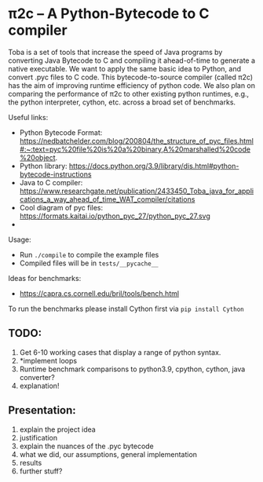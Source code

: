 # π2c – A Python-Bytecode to C compiler

Toba is a set of tools that increase the speed of Java programs by converting Java Bytecode to C and compiling it ahead-of-time to generate a native executable. We want to apply the same basic idea to Python, and convert .pyc files to C code. This bytecode-to-source compiler (called π2c) has the aim of improving runtime efficiency of python code. We also plan on comparing the performance of π2c to other existing python runtimes, e.g., the python interpreter, cython, etc. across a broad set of benchmarks.

Useful links:
- Python Bytecode Format: https://nedbatchelder.com/blog/200804/the_structure_of_pyc_files.html#:~:text=pyc%20file%20is%20a%20binary,A%20marshalled%20code%20object.
- Python library: https://docs.python.org/3.9/library/dis.html#python-bytecode-instructions
- Java to C compiler: https://www.researchgate.net/publication/2433450_Toba_java_for_applications_a_way_ahead_of_time_WAT_compiler/citations
- Cool diagram of pyc files: https://formats.kaitai.io/python_pyc_27/python_pyc_27.svg
- 

Usage:
- Run `./compile` to compile the example files
- Compiled files will be in `tests/__pycache__`

Ideas for benchmarks:
- https://capra.cs.cornell.edu/bril/tools/bench.html

To run the benchmarks please install Cython first via `pip install Cython`

## TODO:
1) Get 6-10 working cases that display a range of python syntax.
2) *implement loops
3) Runtime benchmark comparisons to python3.9, cpython, cython, java converter?
4) explanation!

## Presentation:
1) explain the project idea
2) justification
3) explain the nuances of the .pyc bytecode
4) what we did, our assumptions, general implementation
5) results
6) further stuff?

